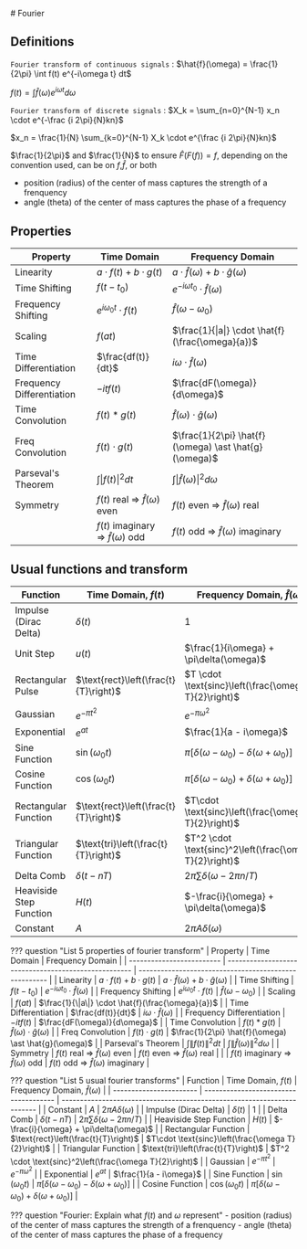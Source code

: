 # Fourier

## Definitions

`Fourier transform of continuous signals`
: $\hat{f}(\omega) = \frac{1}{2\pi} \int f(t) e^{-i\omega t} dt$

$f(t) = \int \hat{f}(\omega) e^{i\omega t} d\omega$

`Fourier transform of discrete signals`
: $X_k = \sum_{n=0}^{N-1} x_n \cdot e^{-\frac {i 2\pi}{N}kn}$

$x_n = \frac{1}{N} \sum_{k=0}^{N-1} X_k \cdot e^{\frac {i 2\pi}{N}kn}$

$\frac{1}{2\pi}$ and $\frac{1}{N}$ to ensure $\hat{F}(F(f)) = f$, depending on the convention used, can be on $f$,$\hat{f}$, or both

- position (radius) of the center of mass captures the strength of a frenquency
- angle (theta) of the center of mass captures the phase of a frequency

## Properties

| Property                  | Time Domain                                          | Frequency Domain                                      |
| ------------------------- | ---------------------------------------------------- | ----------------------------------------------------- |
| Linearity                 | $a \cdot f(t) + b \cdot g(t)$                        | $a \cdot \hat{f}(\omega) + b \cdot \hat{g}(\omega)$   |
| Time Shifting             | $f(t - t_0)$                                         | $e^{-i\omega t_0} \cdot \hat{f}(\omega)$              |
| Frequency Shifting        | $e^{i\omega_0 t} \cdot f(t)$                         | $\hat{f}(\omega - \omega_0)$                          |
| Scaling                   | $f(at)$                                              | $\frac{1}{\|a\|} \cdot \hat{f}(\frac{\omega}{a})$     |
| Time Differentiation      | $\frac{df(t)}{dt}$                                   | $i\omega \cdot \hat{f}(\omega)$                       |
| Frequency Differentiation | $-itf(t)$                                            | $\frac{dF(\omega)}{d\omega}$                          |
| Time Convolution          | $f(t) \ast g(t)$                                     | $\hat{f}(\omega) \cdot \hat{g}(\omega)$               |
| Freq Convolution          | $f(t) \cdot g(t)$                                    | $\frac{1}{2\pi} \hat{f}(\omega) \ast \hat{g}(\omega)$ |
| Parseval's Theorem        | $\int \|f(t)\|^2 dt$                                 | $\int \| \hat{f}(\omega) \|^2 d\omega$                |
| Symmetry                  | $f(t)$ real $\Rightarrow$ $\hat{f}(\omega)$ even     | $f(t)$ even $\Rightarrow$ $\hat{f}(\omega)$ real      |
|                           | $f(t)$ imaginary $\Rightarrow$ $\hat{f}(\omega)$ odd | $f(t)$ odd $\Rightarrow$ $\hat{f}(\omega)$ imaginary  |

## Usual functions and transform

| Function                | Time Domain, $f(t)$                   | Frequency Domain, $\hat{f}(\omega)$                                     |
| ----------------------- | ------------------------------------- | ----------------------------------------------------------------------- |
| Impulse (Dirac Delta)   | $\delta(t)$                           | $1$                                                                     |
| Unit Step               | $u(t)$                                | $\frac{1}{i\omega} + \pi\delta(\omega)$                                 |
| Rectangular Pulse       | $\text{rect}\left(\frac{t}{T}\right)$ | $T \cdot \text{sinc}\left(\frac{\omega T}{2}\right)$                    |
| Gaussian                | $e^{-\pi t^2}$                        | $e^{-\pi\omega^2}$                                                      |
| Exponential             | $e^{at}$                              | $\frac{1}{a - i\omega}$                                                 |
| Sine Function           | $\sin(\omega_0t)$                     | $\pi\left[\delta(\omega - \omega_0) - \delta(\omega + \omega_0)\right]$ |
| Cosine Function         | $\cos(\omega_0t)$                     | $\pi\left[\delta(\omega - \omega_0) + \delta(\omega + \omega_0)\right]$ |
| Rectangular Function    | $\text{rect}\left(\frac{t}{T}\right)$ | $T\cdot \text{sinc}\left(\frac{\omega T}{2}\right)$                     |
| Triangular Function     | $\text{tri}\left(\frac{t}{T}\right)$  | $T^2 \cdot \text{sinc}^2\left(\frac{\omega T}{2}\right)$                |
| Delta Comb              | $\delta(t - nT)$                      | $2\pi\sum{\delta(\omega - 2\pi n/T)}$                                   |
| Heaviside Step Function | $H(t)$                                | $-\frac{i}{\omega} + \pi\delta(\omega)$                                 |
| Constant                | $A$                                   | $2\pi A\delta(\omega)$                                                  |


??? question "List 5 properties of fourier transform"
    | Property                  | Time Domain                                          | Frequency Domain                                      |
    | ------------------------- | ---------------------------------------------------- | ----------------------------------------------------- |
    | Linearity                 | $a \cdot f(t) + b \cdot g(t)$                        | $a \cdot \hat{f}(\omega) + b \cdot \hat{g}(\omega)$   |
    | Time Shifting             | $f(t - t_0)$                                         | $e^{-i\omega t_0} \cdot \hat{f}(\omega)$              |
    | Frequency Shifting        | $e^{i\omega_0 t} \cdot f(t)$                         | $\hat{f}(\omega - \omega_0)$                          |
    | Scaling                   | $f(at)$                                              | $\frac{1}{\|a\|} \cdot \hat{f}(\frac{\omega}{a})$     |
    | Time Differentiation      | $\frac{df(t)}{dt}$                                   | $i\omega \cdot \hat{f}(\omega)$                       |
    | Frequency Differentiation | $-itf(t)$                                            | $\frac{dF(\omega)}{d\omega}$                          |
    | Time Convolution          | $f(t) \ast g(t)$                                     | $\hat{f}(\omega) \cdot \hat{g}(\omega)$               |
    | Freq Convolution          | $f(t) \cdot g(t)$                                    | $\frac{1}{2\pi} \hat{f}(\omega) \ast \hat{g}(\omega)$ |
    | Parseval's Theorem        | $\int \|f(t)\|^2 dt$                                 | $\int \| \hat{f}(\omega) \|^2 d\omega$                |
    | Symmetry                  | $f(t)$ real $\Rightarrow$ $\hat{f}(\omega)$ even     | $f(t)$ even $\Rightarrow$ $\hat{f}(\omega)$ real      |
    |                           | $f(t)$ imaginary $\Rightarrow$ $\hat{f}(\omega)$ odd | $f(t)$ odd $\Rightarrow$ $\hat{f}(\omega)$ imaginary  |

??? question "List 5 usual fourier transforms"
    | Function                | Time Domain, $f(t)$                   | Frequency Domain, $\hat{f}(\omega)$                                     |
    | ----------------------- | ------------------------------------- | ----------------------------------------------------------------------- |
    | Constant                | $A$                                   | $2\pi A\delta(\omega)$                                                  |
    | Impulse (Dirac Delta)   | $\delta(t)$                           | $1$                                                                     |
    | Delta Comb              | $\delta(t - nT)$                      | $2\pi\sum{\delta(\omega - 2\pi n/T)}$                                   |
    | Heaviside Step Function | $H(t)$                                | $-\frac{i}{\omega} + \pi\delta(\omega)$                                 |
    | Rectangular Function    | $\text{rect}\left(\frac{t}{T}\right)$ | $T\cdot \text{sinc}\left(\frac{\omega T}{2}\right)$                     |
    | Triangular Function     | $\text{tri}\left(\frac{t}{T}\right)$  | $T^2 \cdot \text{sinc}^2\left(\frac{\omega T}{2}\right)$                |
    | Gaussian                | $e^{-\pi t^2}$                        | $e^{-\pi\omega^2}$                                                      |
    | Exponential             | $e^{at}$                              | $\frac{1}{a - i\omega}$                                                 |
    | Sine Function           | $\sin(\omega_0t)$                     | $\pi\left[\delta(\omega - \omega_0) - \delta(\omega + \omega_0)\right]$ |
    | Cosine Function         | $\cos(\omega_0t)$                     | $\pi\left[\delta(\omega - \omega_0) + \delta(\omega + \omega_0)\right]$ |

??? question "Fourier: Explain what $f(t)$ and $\omega$ represent"
    - position (radius) of the center of mass captures the strength of a frenquency
    - angle (theta) of the center of mass captures the phase of a frequency